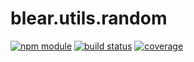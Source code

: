 # blear.utils.random

[![npm module][npm-img]][npm-url]
[![build status][travis-img]][travis-url]
[![coverage][coveralls-img]][coveralls-url]

[travis-img]: https://img.shields.io/travis/blearjs/blear.utils.random/master.svg?style=flat-square
[travis-url]: https://travis-ci.org/blearjs/blear.utils.random

[npm-img]: https://img.shields.io/npm/v/blear.utils.random.svg?style=flat-square
[npm-url]: https://www.npmjs.com/package/blear.utils.random

[coveralls-img]: https://img.shields.io/coveralls/blearjs/blear.utils.random/master.svg?style=flat-square
[coveralls-url]: https://coveralls.io/github/blearjs/blear.utils.random?branch=master

